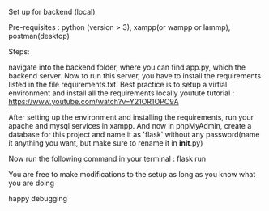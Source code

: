 Set up for backend (local)

Pre-requisites : python (version > 3), xampp(or wampp or lammp), postman(desktop)

Steps:

navigate into the backend folder, where you can find app.py, which the backend server.
Now to run this server, you have to install the requirements listed in the file requirements.txt.
Best practice is to setup a virtial environment and install all the requirements locally
youtute tutorial : https://www.youtube.com/watch?v=Y21OR1OPC9A

After setting up the environment and installing the requirements, run your apache and mysql services in xampp. And now in phpMyAdmin, create a database for this project and name it as 'flask' without any password(name it anything you want, but make sure to rename it in __init__.py)

Now run the following command in your terminal :
flask run

You are free to make modifications to the setup as long as you know what you are doing

happy debugging
